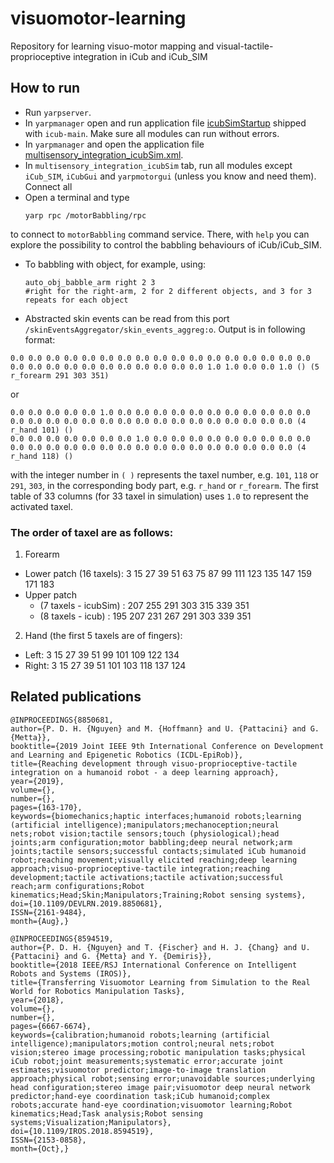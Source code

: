 # visuomotor-learning
Repository for learning visuo-motor mapping and visual-tactile-proprioceptive integration in iCub and iCub_SIM

## How to run
- Run `yarpserver`.
- In `yarpmanager` open and run application file [icubSimStartup](https://github.com/robotology/icub-main/blob/master/app/iCubStartup/scripts/icubSimStartup.xml.template) shipped with `icub-main`. Make sure all modules can run without errors.
- In `yarpmanager` and open the application file [multisensory_integration_icubSim.xml](https://github.com/robotology/visuomotor-learning/blob/master/app/scripts/multisensory_integration_icubSim.xml).
- In `multisensory_integration_icubSim` tab, run all modules except `iCub_SIM`, `iCubGui` and `yarpmotorgui` (unless you know and need them). Connect all
- Open a terminal and type 
	```
	yarp rpc /motorBabbling/rpc
	```
to connect to `motorBabbling` command service. There, with `help` you can explore the possibility to control the babbling behaviours of iCub/iCub_SIM.
- To babbling with object, for example, using:
	```
	auto_obj_babble_arm right 2 3 
	#right for the right-arm, 2 for 2 different objects, and 3 for 3 repeats for each object
	```
	
- Abstracted skin events can be read from this port `/skinEventsAggregator/skin_events_aggreg:o`. Output is in following format:
```
0.0 0.0 0.0 0.0 0.0 0.0 0.0 0.0 0.0 0.0 0.0 0.0 0.0 0.0 0.0 0.0 0.0 0.0 0.0 0.0 0.0 0.0 0.0 0.0 0.0 0.0 0.0 0.0 1.0 1.0 0.0 0.0 1.0 () (5 r_forearm 291 303 351)
```
or
```
0.0 0.0 0.0 0.0 0.0 1.0 0.0 0.0 0.0 0.0 0.0 0.0 0.0 0.0 0.0 0.0 0.0 0.0 0.0 0.0 0.0 0.0 0.0 0.0 0.0 0.0 0.0 0.0 0.0 0.0 0.0 0.0 0.0 (4 r_hand 101) ()
0.0 0.0 0.0 0.0 0.0 0.0 0.0 1.0 0.0 0.0 0.0 0.0 0.0 0.0 0.0 0.0 0.0 0.0 0.0 0.0 0.0 0.0 0.0 0.0 0.0 0.0 0.0 0.0 0.0 0.0 0.0 0.0 0.0 (4 r_hand 118) ()
```
with the integer number in `( )` represents the taxel number, e.g. `101`, `118` or `291`, `303`, in the corresponding body part, e.g. `r_hand` or `r_forearm`. The first table of 33 columns (for 33 taxel in simulation) uses `1.0` to represent the activated taxel. 

### The order of taxel are as follows:

1. Forearm  
- Lower patch (16 taxels): 3 15 27 39 51 63 75 87 99 111 123 135 147 159 171 183   
- Upper patch   
	- (7 taxels - icubSim) : 207 255 291 303 315 339 351  
	- (8 taxels - icub)    : 195 207 231 267 291 303 339 351  
2. Hand (the first 5 taxels are of fingers):  
- Left: 3 15 27 39 51 99 101 109 122 134  
- Right: 3 15 27 39 51 101 103 118 137 124  


## Related publications
```
@INPROCEEDINGS{8850681,
author={P. D. H. {Nguyen} and M. {Hoffmann} and U. {Pattacini} and G. {Metta}},
booktitle={2019 Joint IEEE 9th International Conference on Development and Learning and Epigenetic Robotics (ICDL-EpiRob)},
title={Reaching development through visuo-proprioceptive-tactile integration on a humanoid robot - a deep learning approach},
year={2019},
volume={},
number={},
pages={163-170},
keywords={biomechanics;haptic interfaces;humanoid robots;learning (artificial intelligence);manipulators;mechanoception;neural nets;robot vision;tactile sensors;touch (physiological);head joints;arm configuration;motor babbling;deep neural network;arm joints;tactile sensors;successful contacts;simulated iCub humanoid robot;reaching movement;visually elicited reaching;deep learning approach;visuo-proprioceptive-tactile integration;reaching development;tactile activations;tactile activation;successful reach;arm configurations;Robot kinematics;Head;Skin;Manipulators;Training;Robot sensing systems},
doi={10.1109/DEVLRN.2019.8850681},
ISSN={2161-9484},
month={Aug},}
```
```
@INPROCEEDINGS{8594519,
author={P. D. H. {Nguyen} and T. {Fischer} and H. J. {Chang} and U. {Pattacini} and G. {Metta} and Y. {Demiris}},
booktitle={2018 IEEE/RSJ International Conference on Intelligent Robots and Systems (IROS)},
title={Transferring Visuomotor Learning from Simulation to the Real World for Robotics Manipulation Tasks},
year={2018},
volume={},
number={},
pages={6667-6674},
keywords={calibration;humanoid robots;learning (artificial intelligence);manipulators;motion control;neural nets;robot vision;stereo image processing;robotic manipulation tasks;physical iCub robot;joint measurements;systematic error;accurate joint estimates;visuomotor predictor;image-to-image translation approach;physical robot;sensing error;unavoidable sources;underlying head configuration;stereo image pair;visuomotor deep neural network predictor;hand-eye coordination task;iCub humanoid;complex robots;accurate hand-eye coordination;visuomotor learning;Robot kinematics;Head;Task analysis;Robot sensing systems;Visualization;Manipulators},
doi={10.1109/IROS.2018.8594519},
ISSN={2153-0858},
month={Oct},}
```

